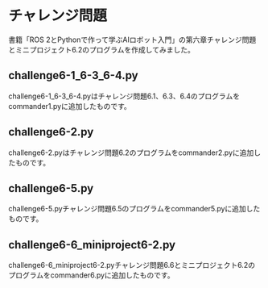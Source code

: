 # チャレンジ問題
書籍「ROS 2とPythonで作って学ぶAIロボット入門」の第六章チャレンジ問題とミニプロジェクト6.2のプログラムを作成してみました。
## challenge6-1_6-3_6-4.py
challenge6-1_6-3_6-4.pyはチャレンジ問題6.1、6.3、6.4のプログラムをcommander1.pyに追加したものです。
## challenge6-2.py
challenge6-2.pyはチャレンジ問題6.2のプログラムをcommander2.pyに追加したものです。
## challenge6-5.py
challenge6-5.pyチャレンジ問題6.5のプログラムをcommander5.pyに追加したものです。
## challenge6-6_miniproject6-2.py
challenge6-6_miniproject6-2.pyチャレンジ問題6.6とミニプロジェクト6.2のプログラムをcommander6.pyに追加したものです。

